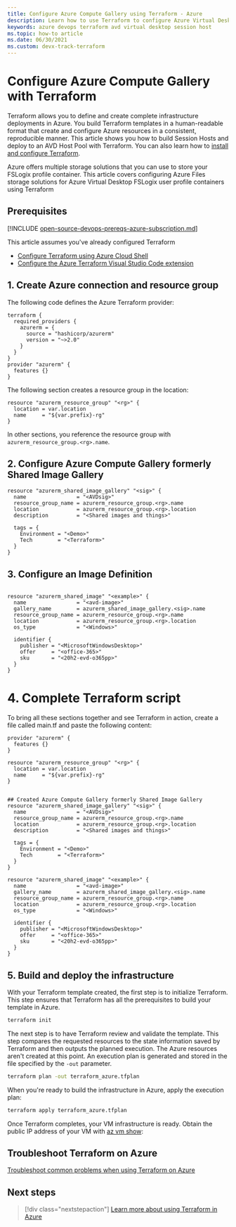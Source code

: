 ```yaml
---
title: Configure Azure Compute Gallery using Terraform - Azure
description: Learn how to use Terraform to configure Azure Virtual Desktop with Terraform
keywords: azure devops terraform avd virtual desktop session host
ms.topic: how-to article
ms.date: 06/30/2021
ms.custom: devx-track-terraform
---
```


# Configure Azure Compute Gallery with Terraform

Terraform allows you to define and create complete infrastructure deployments in Azure. You build Terraform templates in a human-readable format that create and configure Azure resources in a consistent, reproducible manner. This article shows you how to build Session Hosts and deploy to an AVD Host Pool with Terraform. You can also learn how to [install and configure Terraform](get-started-cloud-shell.md).

Azure offers multiple storage solutions that you can use to store your FSLogix profile container. This article covers configuring Azure Files storage solutions for Azure Virtual Desktop FSLogix user profile containers using Terraform 

## Prerequisites

[!INCLUDE [open-source-devops-prereqs-azure-subscription.md](../includes/open-source-devops-prereqs-azure-subscription.md)]

This article assumes you've already configured Terraform
* [Configure Terraform using Azure Cloud Shell](../get-started-cloud-shell.md) 
* [Configure the Azure Terraform Visual Studio Code extension](../terraform/configure-vs-code-extension-for-terraform)

## 1. Create Azure connection and resource group

The following code defines the Azure Terraform provider:

```hcl
terraform {
  required_providers {
    azurerm = {
      source = "hashicorp/azurerm"
      version = "~>2.0"
    }
  }
}
provider "azurerm" {
  features {}
}
```
The following section creates a resource group in the location:

```hcl
resource "azurerm_resource_group" "<rg>" {
  location = var.location
  name     = "${var.prefix}-rg"
}
```
In other sections, you reference the resource group with `azurerm_resource_group.<rg>.name`.



## 2. Configure Azure Compute Gallery formerly Shared Image Gallery
```hcl
resource "azurerm_shared_image_gallery" "<sig>" {
  name                = "<AVDsig>"
  resource_group_name = azurerm_resource_group.<rg>.name
  location            = azurerm_resource_group.<rg>.location
  description         = "<Shared images and things>"

  tags = {
    Environment = "<Demo>"
    Tech        = "<Terraform>"
  }
}
```

## 3. Configure an Image Definition
```hcl

resource "azurerm_shared_image" "<example>" {
  name                = "<avd-image>"
  gallery_name        = azurerm_shared_image_gallery.<sig>.name
  resource_group_name = azurerm_resource_group.<rg>.name
  location            = azurerm_resource_group.<rg>.location
  os_type             = "<Windows>"

  identifier {
    publisher = "<MicrosoftWindowsDesktop>"
    offer     = "<office-365>"
    sku       = "<20h2-evd-o365pp>"
  }
}
```

# 4. Complete Terraform script
To bring all these sections together and see Terraform in action, create a file called main.tf and paste the following content:
```hcl
provider "azurerm" {
  features {}
}

resource "azurerm_resource_group" "<rg>" {
  location = var.location
  name     = "${var.prefix}-rg"
}


## Created Azure Compute Gallery formerly Shared Image Gallery
resource "azurerm_shared_image_gallery" "<sig>" {
  name                = "<AVDsig>"
  resource_group_name = azurerm_resource_group.<rg>.name
  location            = azurerm_resource_group.<rg>.location
  description         = "<Shared images and things>"

  tags = {
    Environment = "<Demo>"
    Tech        = "<Terraform>"
  }
}

resource "azurerm_shared_image" "<example>" {
  name                = "<avd-image>"
  gallery_name        = azurerm_shared_image_gallery.<sig>.name
  resource_group_name = azurerm_resource_group.<rg>.name
  location            = azurerm_resource_group.<rg>.location
  os_type             = "<Windows>"

  identifier {
    publisher = "<MicrosoftWindowsDesktop>"
    offer     = "<office-365>"
    sku       = "<20h2-evd-o365pp>"
  }
}
```


## 5. Build and deploy the infrastructure

With your Terraform template created, the first step is to initialize Terraform. This step ensures that Terraform has all the prerequisites to build your template in Azure.

```bash
terraform init
```

The next step is to have Terraform review and validate the template. This step compares the requested resources to the state information saved by Terraform and then outputs the planned execution. The Azure resources aren't created at this point. An execution plan is generated and stored in the file specified by the `-out` parameter.

```bash
terraform plan -out terraform_azure.tfplan
```

When you're ready to build the infrastructure in Azure, apply the execution plan:

```bash
terraform apply terraform_azure.tfplan
```

Once Terraform completes, your VM infrastructure is ready. Obtain the public IP address of your VM with [az vm show](/cli/azure/vm#az_vm_show):

## Troubleshoot Terraform on Azure

[Troubleshoot common problems when using Terraform on Azure](troubleshoot.md)

## Next steps

> [!div class="nextstepaction"]
> [Learn more about using Terraform in Azure](/azure/terraform)
